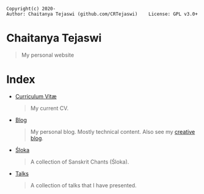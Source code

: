     Copyright(c) 2020-
    Author: Chaitanya Tejaswi (github.com/CRTejaswi)    License: GPL v3.0+

# Chaitanya Tejaswi
> My personal website

# Index

- [Curriculum Vitæ](cv/)
  > My current CV.
- [Blog](blog/)
  > My personal blog. Mostly technical content. Also see my [creative blog](https://crtejaswi.wordpress.com).
- [Śloka](shloka/)
  > A collection of Sanskrit Chants (Śloka).
- [Talks](talks/)
  > A collection of talks that I have presented.